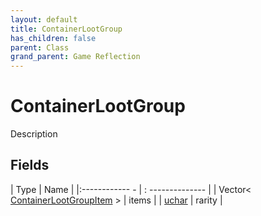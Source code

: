 ```yaml
---
layout: default
title: ContainerLootGroup
has_children: false
parent: Class
grand_parent: Game Reflection
---
```

# ContainerLootGroup
Description 

## Fields
| Type | Name |
|:------------ - | : -------------- |
| Vector< [ContainerLootGroupItem](game-reflection/classes/container_loot_group_item.md) > | items |
| [uchar](game-reflection/enums/uchar.md) | rarity |
